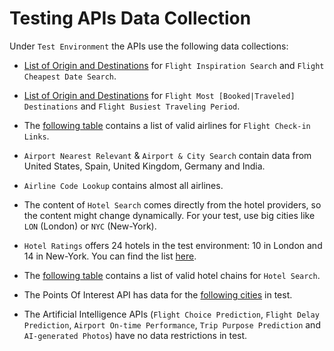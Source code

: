 # Testing APIs Data Collection

Under `Test Environment` the APIs use the following data collections:

- [List of Origin and Destinations](data/flightsearch.md) for `Flight Inspiration Search` and `Flight Cheapest Date Search`.

- [List of Origin and Destinations](data/ti.md) for `Flight Most [Booked|Traveled] Destinations` and `Flight Busiest Traveling Period`.

- The [following table](data/checkinlinks.md) contains a list of valid airlines for `Flight Check-in Links`.

- `Airport Nearest Relevant` & `Airport & City Search` contain data from United States, Spain, United Kingdom, Germany and India.

- `Airline Code Lookup` contains almost all airlines.

- The content of `Hotel Search` comes directly from the hotel providers, so the content might change dynamically. For your test, use big cities like `LON` (London) or `NYC` (New-York).

- `Hotel Ratings` offers 24 hotels in the test environment: 10 in London and 14 in New-York. You can find the list [here](data/hotelratings.md).

- The [following table](data/hotelchains.md) contains a list of valid hotel chains for `Hotel Search`.

- The Points Of Interest API has data for the [following cities](data/pois.md) in test.

- The Artificial Intelligence APIs (`Flight Choice Prediction`, `Flight Delay Prediction`, `Airport On-time Performance`, `Trip Purpose Prediction` and `AI-generated Photos`) have no data restrictions in test.

